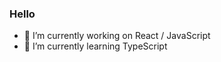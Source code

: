 ### Hello

- 🔭 I’m currently working on React / JavaScript
- 🌱 I’m currently learning TypeScript

<!-- [![Top Langs](https://github-readme-stats.vercel.app/api/top-langs/?username=AAdrien-A)](https://github.com/AAdrien-A/github-readme-stats) -->

<!--
**AAdrien-A/AAdrien-A** is a ✨ _special_ ✨ repository because its `README.md` (this file) appears on your GitHub profile.

Here are some ideas to get you started:

- 🔭 I’m currently working on React / JavaScript
- 🌱 I’m currently learning TypeScript
- 👯 I’m looking to collaborate on ...
- 🤔 I’m looking for help with ...
- 💬 Ask me about ...
- 📫 How to reach me: ...
- 😄 Pronouns: ...
- ⚡ Fun fact: ...


### Languages & technologies
![HTML5](https://img.shields.io/badge/HTML-239120?style=for-the-badge&logo=html5&logoColor=white&color=red)
![CSS3](https://img.shields.io/badge/CSS-239120?&style=for-the-badge&logo=css3&logoColor=white&color=blue)
![JS](https://img.shields.io/badge/JAVASRCRIPT-239120?&style=for-the-badge&logo=javascript&logoColor=white&color=yellow)
![GIT](https://img.shields.io/badge/-Git-F05032?style=for-the-badge&logo=git&logoColor=white&color=black)
-->
